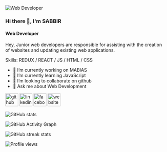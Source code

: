![Web Developer](https://media.licdn.com/dms/image/D4E16AQHSIxkfvUUcXQ/profile-displaybackgroundimage-shrink_350_1400/0/1676231062401?e=1681948800&v=beta&t=n8ieF-0JLA7chN3u0WFikYYu9eaM63TqB9vOiPOVjhc)
### Hi there 👋, I'm SABBIR 
#### Web Developer


Hey, Junior web developers are responsible for assisting with the creation of websites and updating existing web applications.

Skills:  REDUX / REACT / JS / HTML / CSS

- 🔭 I’m currently working on MABIAS 
- 🌱 I’m currently learning JavaScript 
- 👯 I’m looking to collaborate on github 
- 💬 Ask me about Web Development 


[<img src='https://cdn.jsdelivr.net/npm/simple-icons@3.0.1/icons/github.svg' alt='github' height='40'>](https://github.com/Sabbirkhan200)  [<img src='https://cdn.jsdelivr.net/npm/simple-icons@3.0.1/icons/linkedin.svg' alt='linkedin' height='40'>](https://www.linkedin.com/in/https://www.linkedin.com/in/sabbir-khan-b5396b261//)  [<img src='https://cdn.jsdelivr.net/npm/simple-icons@3.0.1/icons/facebook.svg' alt='facebook' height='40'>](https://www.facebook.com/https://www.facebook.com/profile.php?id=100007083614680&sk=photos_by)  [<img src='https://cdn.jsdelivr.net/npm/simple-icons@3.0.1/icons/icloud.svg' alt='website' height='40'>](https://www.facebook.com/profile.php?id=100007083614680&sk=photos_by)  

![GitHub stats](https://github-readme-stats.vercel.app/api?username=Sabbirkhan200&show_icons=true&count_private=true)  

![GitHub Activity Graph](https://activity-graph.herokuapp.com/graph?username=Sabbirkhan200)  

![GitHub streak stats](https://streak-stats.demolab.com/?user=Sabbirkhan200)  

![Profile views](https://gpvc.arturio.dev/Sabbirkhan200)  
